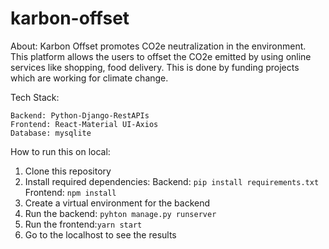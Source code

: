 # karbon-offset

About: 
Karbon Offset promotes CO2e neutralization in the environment. This platform allows the users to offset the CO2e emitted by using online services like shopping, food delivery. This is done by funding projects which are working for climate change.

Tech Stack:

```
Backend: Python-Django-RestAPIs
Frontend: React-Material UI-Axios
Database: mysqlite
```


How to run this on local:

1. Clone this repository
2. Install required dependencies:
      Backend: ```pip install requirements.txt```
      Frontend: ```npm install```
3. Create a virtual environment for the backend
4. Run the backend: ```pyhton manage.py runserver```
5. Run the frontend:```yarn start```
6. Go to the localhost to see the results
